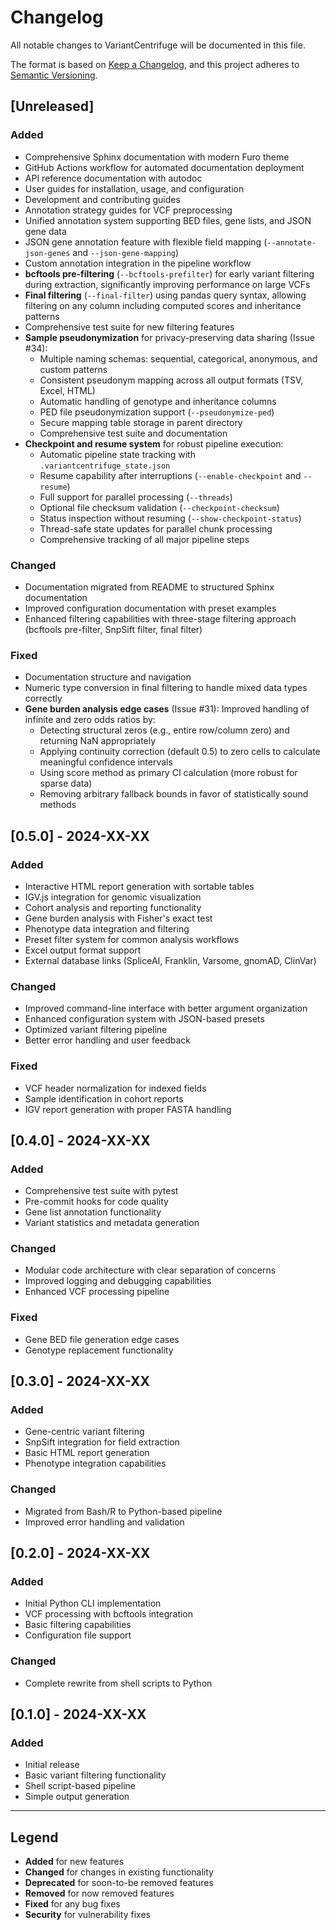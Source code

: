 # Changelog

All notable changes to VariantCentrifuge will be documented in this file.

The format is based on [Keep a Changelog](https://keepachangelog.com/en/1.0.0/),
and this project adheres to [Semantic Versioning](https://semver.org/spec/v2.0.0.html).

## [Unreleased]

### Added
- Comprehensive Sphinx documentation with modern Furo theme
- GitHub Actions workflow for automated documentation deployment
- API reference documentation with autodoc
- User guides for installation, usage, and configuration
- Development and contributing guides
- Annotation strategy guides for VCF preprocessing
- Unified annotation system supporting BED files, gene lists, and JSON gene data
- JSON gene annotation feature with flexible field mapping (`--annotate-json-genes` and `--json-gene-mapping`)
- Custom annotation integration in the pipeline workflow
- **bcftools pre-filtering** (`--bcftools-prefilter`) for early variant filtering during extraction, significantly improving performance on large VCFs
- **Final filtering** (`--final-filter`) using pandas query syntax, allowing filtering on any column including computed scores and inheritance patterns
- Comprehensive test suite for new filtering features
- **Sample pseudonymization** for privacy-preserving data sharing (Issue #34):
  - Multiple naming schemas: sequential, categorical, anonymous, and custom patterns
  - Consistent pseudonym mapping across all output formats (TSV, Excel, HTML)
  - Automatic handling of genotype and inheritance columns
  - PED file pseudonymization support (`--pseudonymize-ped`)
  - Secure mapping table storage in parent directory
  - Comprehensive test suite and documentation
- **Checkpoint and resume system** for robust pipeline execution:
  - Automatic pipeline state tracking with `.variantcentrifuge_state.json`
  - Resume capability after interruptions (`--enable-checkpoint` and `--resume`)
  - Full support for parallel processing (`--threads`)
  - Optional file checksum validation (`--checkpoint-checksum`)
  - Status inspection without resuming (`--show-checkpoint-status`)
  - Thread-safe state updates for parallel chunk processing
  - Comprehensive tracking of all major pipeline steps

### Changed
- Documentation migrated from README to structured Sphinx documentation
- Improved configuration documentation with preset examples
- Enhanced filtering capabilities with three-stage filtering approach (bcftools pre-filter, SnpSift filter, final filter)

### Fixed
- Documentation structure and navigation
- Numeric type conversion in final filtering to handle mixed data types correctly
- **Gene burden analysis edge cases** (Issue #31): Improved handling of infinite and zero odds ratios by:
  - Detecting structural zeros (e.g., entire row/column zero) and returning NaN appropriately
  - Applying continuity correction (default 0.5) to zero cells to calculate meaningful confidence intervals
  - Using score method as primary CI calculation (more robust for sparse data)
  - Removing arbitrary fallback bounds in favor of statistically sound methods

## [0.5.0] - 2024-XX-XX

### Added
- Interactive HTML report generation with sortable tables
- IGV.js integration for genomic visualization
- Cohort analysis and reporting functionality
- Gene burden analysis with Fisher's exact test
- Phenotype data integration and filtering
- Preset filter system for common analysis workflows
- Excel output format support
- External database links (SpliceAI, Franklin, Varsome, gnomAD, ClinVar)

### Changed
- Improved command-line interface with better argument organization
- Enhanced configuration system with JSON-based presets
- Optimized variant filtering pipeline
- Better error handling and user feedback

### Fixed
- VCF header normalization for indexed fields
- Sample identification in cohort reports
- IGV report generation with proper FASTA handling

## [0.4.0] - 2024-XX-XX

### Added
- Comprehensive test suite with pytest
- Pre-commit hooks for code quality
- Gene list annotation functionality
- Variant statistics and metadata generation

### Changed
- Modular code architecture with clear separation of concerns
- Improved logging and debugging capabilities
- Enhanced VCF processing pipeline

### Fixed
- Gene BED file generation edge cases
- Genotype replacement functionality

## [0.3.0] - 2024-XX-XX

### Added
- Gene-centric variant filtering
- SnpSift integration for field extraction
- Basic HTML report generation
- Phenotype integration capabilities

### Changed
- Migrated from Bash/R to Python-based pipeline
- Improved error handling and validation

## [0.2.0] - 2024-XX-XX

### Added
- Initial Python CLI implementation
- VCF processing with bcftools integration
- Basic filtering capabilities
- Configuration file support

### Changed
- Complete rewrite from shell scripts to Python

## [0.1.0] - 2024-XX-XX

### Added
- Initial release
- Basic variant filtering functionality
- Shell script-based pipeline
- Simple output generation

---

## Legend

- **Added** for new features
- **Changed** for changes in existing functionality  
- **Deprecated** for soon-to-be removed features
- **Removed** for now removed features
- **Fixed** for any bug fixes
- **Security** for vulnerability fixes